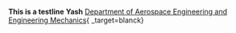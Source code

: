 **This is a testline**
**Yash**
[Department of Aerospace Engineering and Engineering Mechanics](http://www.ae.utexas.edu/){ _target=blanck}

